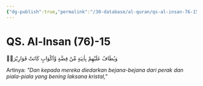 ```yaml
---
{"dg-publish":true,"permalink":"/30-database/al-quran/qs-al-insan-76-15/"}
---
```



# QS. Al-Insan (76)-15
وَيُطَافُ عَلَيْهِمْ بِاٰنِيَةٍ مِّنْ فِضَّةٍ وَّاَكْوَابٍ كَانَتْ قَوَارِيْرَا۠ 

Artinya: *"Dan kepada mereka diedarkan bejana-bejana dari perak dan piala-piala yang bening laksana kristal,"*
